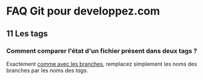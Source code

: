 # FAQ Git pour developpez.com

## 11 Les tags

### Comment comparer l'état d'un fichier présent dans deux tags ?

Exactement [comme avec les branches](../section-008/008.q014.md), remplacez simplement les noms des branches par les noms des *tags*.
